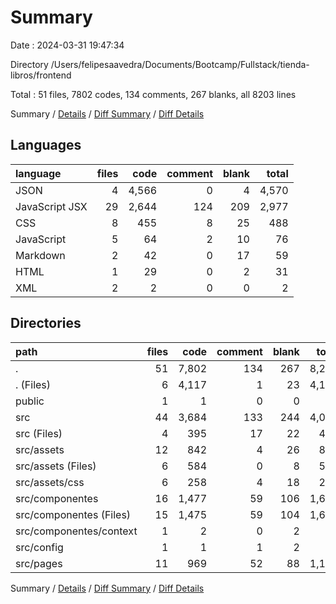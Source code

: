 # Summary

Date : 2024-03-31 19:47:34

Directory /Users/felipesaavedra/Documents/Bootcamp/Fullstack/tienda-libros/frontend

Total : 51 files,  7802 codes, 134 comments, 267 blanks, all 8203 lines

Summary / [Details](details.md) / [Diff Summary](diff.md) / [Diff Details](diff-details.md)

## Languages
| language | files | code | comment | blank | total |
| :--- | ---: | ---: | ---: | ---: | ---: |
| JSON | 4 | 4,566 | 0 | 4 | 4,570 |
| JavaScript JSX | 29 | 2,644 | 124 | 209 | 2,977 |
| CSS | 8 | 455 | 8 | 25 | 488 |
| JavaScript | 5 | 64 | 2 | 10 | 76 |
| Markdown | 2 | 42 | 0 | 17 | 59 |
| HTML | 1 | 29 | 0 | 2 | 31 |
| XML | 2 | 2 | 0 | 0 | 2 |

## Directories
| path | files | code | comment | blank | total |
| :--- | ---: | ---: | ---: | ---: | ---: |
| . | 51 | 7,802 | 134 | 267 | 8,203 |
| . (Files) | 6 | 4,117 | 1 | 23 | 4,141 |
| public | 1 | 1 | 0 | 0 | 1 |
| src | 44 | 3,684 | 133 | 244 | 4,061 |
| src (Files) | 4 | 395 | 17 | 22 | 434 |
| src/assets | 12 | 842 | 4 | 26 | 872 |
| src/assets (Files) | 6 | 584 | 0 | 8 | 592 |
| src/assets/css | 6 | 258 | 4 | 18 | 280 |
| src/componentes | 16 | 1,477 | 59 | 106 | 1,642 |
| src/componentes (Files) | 15 | 1,475 | 59 | 104 | 1,638 |
| src/componentes/context | 1 | 2 | 0 | 2 | 4 |
| src/config | 1 | 1 | 1 | 2 | 4 |
| src/pages | 11 | 969 | 52 | 88 | 1,109 |

Summary / [Details](details.md) / [Diff Summary](diff.md) / [Diff Details](diff-details.md)